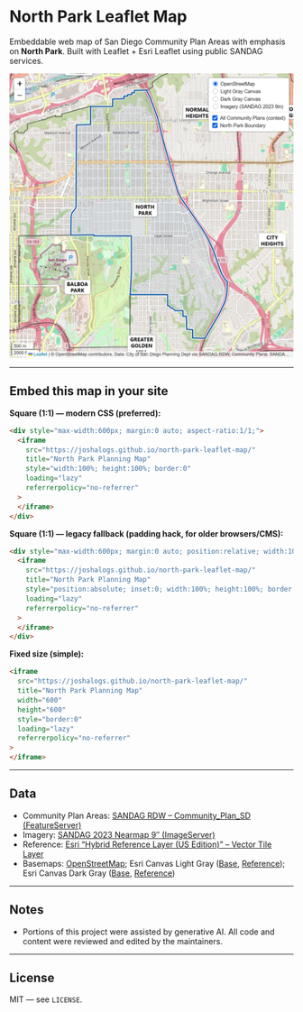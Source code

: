 # North Park Leaflet Map

Embeddable web map of San Diego Community Plan Areas with emphasis on **North Park**.
Built with Leaflet + Esri Leaflet using public SANDAG services.

[![North Park Planning Map](assets/preview.png)](https://joshalogs.github.io/north-park-leaflet-map/)

---

## Embed this map in your site

**Square (1:1) — modern CSS (preferred):**

```html
<div style="max-width:600px; margin:0 auto; aspect-ratio:1/1;">
  <iframe
    src="https://joshalogs.github.io/north-park-leaflet-map/"
    title="North Park Planning Map"
    style="width:100%; height:100%; border:0"
    loading="lazy"
    referrerpolicy="no-referrer"
  >
  </iframe>
</div>
```

**Square (1:1) — legacy fallback (padding hack, for older browsers/CMS):**

```html
<div style="max-width:600px; margin:0 auto; position:relative; width:100%; padding-bottom:100%;">
  <iframe
    src="https://joshalogs.github.io/north-park-leaflet-map/"
    title="North Park Planning Map"
    style="position:absolute; inset:0; width:100%; height:100%; border:0"
    loading="lazy"
    referrerpolicy="no-referrer"
  >
  </iframe>
</div>
```

**Fixed size (simple):**

```html
<iframe
  src="https://joshalogs.github.io/north-park-leaflet-map/"
  title="North Park Planning Map"
  width="600"
  height="600"
  style="border:0"
  loading="lazy"
  referrerpolicy="no-referrer"
>
</iframe>
```

---

## Data

- Community Plan Areas: [SANDAG RDW – Community_Plan_SD (FeatureServer)](https://geo.sandag.org/server/rest/services/Hosted/Community_Plan_SD/FeatureServer/0)
- Imagery: [SANDAG 2023 Nearmap 9″ (ImageServer)](https://gis.sandag.org/sdgis/rest/services/Imagery/SD2023_9inch/ImageServer)
- Reference: [Esri “Hybrid Reference Layer (US Edition)” – Vector Tile Layer](https://www.arcgis.com/home/item.html?id=5447e9aef0684ec391ae9381725f7370)
- Basemaps: [OpenStreetMap](https://www.openstreetmap.org/copyright); Esri Canvas Light Gray ([Base](https://services.arcgisonline.com/arcgis/rest/services/Canvas/World_Light_Gray_Base/MapServer), [Reference](https://services.arcgisonline.com/arcgis/rest/services/Canvas/World_Light_Gray_Reference/MapServer)); Esri Canvas Dark Gray ([Base](https://services.arcgisonline.com/arcgis/rest/services/Canvas/World_Dark_Gray_Base/MapServer), [Reference](https://services.arcgisonline.com/arcgis/rest/services/Canvas/World_Dark_Gray_Reference/MapServer))

---

## Notes

- Portions of this project were assisted by generative AI. All code and content were reviewed and edited by the maintainers.

---

## License

MIT — see `LICENSE`.
